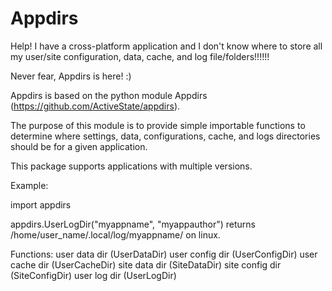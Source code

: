 Appdirs
==



Help! I have a cross-platform application and 
I don't know where to store all my user/site configuration, 
data, cache, and log file/folders!!!!!! 

Never fear, Appdirs is here! :)

Appdirs is based on the python module Appdirs 
(https://github.com/ActiveState/appdirs).

The purpose of this module is to provide simple importable functions
to determine where settings, data, configurations, cache, and logs
directories should be for a given application.

This package supports applications with multiple versions.

Example:

import appdirs

appdirs.UserLogDir("myappname", "myappauthor") returns 
/home/user_name/.local/log/myappname/
on linux.



Functions:
user data dir (UserDataDir)
user config dir (UserConfigDir)
user cache dir (UserCacheDir)
site data dir (SiteDataDir)
site config dir (SiteConfigDir)
user log dir (UserLogDir)
